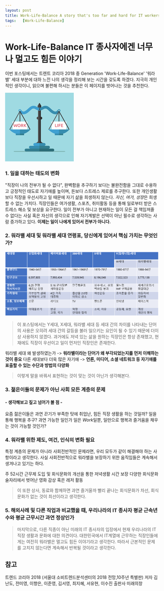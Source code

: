 ```yaml
---
layout: post
title: Work-Life-Balance A story that's too far and hard for IT workers
tags:   [Work-Life-Balance]
---
```


# Work-Life-Balance IT 종사자에겐 너무나 멀고도 힘든 이야기

이번 포스팅에서는 트렌트 코리아 2018 중 Generation 'Work-Life-Balance' '워라밸' 세대 부분에 대하 느낀 나의 생각을 정리해 보는 시간을 갖도록 하겠다. 지극히 개인적인 생각이니, 읽으며 불편해 하시는 분들은 이 페이지를 벗어나는 것을 추천한다. 

![new_repository](/images/Work_Life_Balance/Work_Life_Balance_2.png)
<br/>

### 1. 일을 대하는 태도의 변화

"직장이 나의 전부가 될 수 없다", 완벽함을 추구하기 보다는 불완전함을 그대로 수용하고 긍정적인 태도로 자기애를 높이며, 돈보다 스트레스 제로를 추구한다. 또한 개인생활보다 직장을 우선시하고 일 때문에 자기 삶을 희생하지 않는다. *자신, 여가, 성장*은 희생할 수 없는 가치다.
직장인들은 여가생활, 스포츠, 취미활동 등을 통해 일로부터 받은 스트레스 해소 및 보상을 요구한다. 일이 전부가 아니고 현재하는 일이 모든 걸 책임져줄 수 없다는 사실 혹은 자신의 생각으로 인해 자기계발은 선택이 아닌 필수로 생각하는 사람 증가하고 있다.
**이제는 일이 나에게 있어서 전부가 아니다.**

### 2. 워라밸 세대 및 워라밸 세대 연령표, 당신에게 있어서 핵심 가치는 무엇인가?

![new_repository](/images/Work_Life_Balance/Work_Life_Balance_1.png)
<br/>

> 이 포스팅에서는 Y세대, X세대, 워라밸 세대 등 세대 간의 차이를 나타내는 단어의 사용은 오히려 세대 간의 갈등을 불러 일으키는 요인이 될 수 있기 때문에 더이상 사용하지 않겠다. 과거에도 저녁 있는 삶을 원하는 직장인은 항상 존재했고, 현재에도 직장이 우선이고 일이 먼저인 직장인은 존재한다.

워라밸 세대 왜 발생하였는가 -> **워라밸이라는 단어가 왜 부각되었는지를 먼저 이해하는 것이 중요**
다른 세대보다 더욱 많은 자기애 -> **언론, 미디어, 소셜 네트워크 등 자기애를 표출할 수 있는 수단과 방법의 다양화**

> 이렇게 말을 바꿔서 표현하는 것이 맞는 것이 아닌가 생각해본다.

### 3. 젊은이들의 문제가 아닌 사회 모든 계층의 문제

#### - 생각해보고 짚고 넘어가 볼 점 -

요즘 젊은이들은 과연 끈기가 부족한 탓에 취업난, 힘든 직장 생활을 하는 것일까?
일을 통해 행복을 추구? 과연 가능한 일인가 일은 *Work*일뿐, 일만으로 행복과 즐거움을 채우는 것이 가능할 것인가?

### 4. 워라밸 위한 제도, 여건, 인식의 변화 필요

특정 계층의 문제가 아니라 사회전반적인 문제라면, 우리 모두가 같이 해결해야 하는 사항이라고 생각한다. 사실 사회전반적으로 워라밸을 보장하기 위한 움직임들은 계속해서 생겨나고 있기는 하다.

주 52시간 근무제 도입 및 회식문화의 개선을 통한 저녁생활 시간 보장
다양한 회식문화 술자리에서 벗어난 영화 감상 혹은 레저 활동
> 이 또한 상사, 동료와 함께하면 과연 즐거울까 빨리 끝나는 회식문화가 차선, 회식문화가 없는 것이 최선이라고 생각한다.

### 5. 해외사례 및 다른 직업과 비교했을 때, 우리나라의 IT 종사자 평균 근속년수와 평균 근무시간 과연 정상인가

> 마지막으로, 다른 직종이 아닌 미래의 IT 종사자의 입장에서 현재 우리나라의 IT 직장 생활과 문화에 대한 의견이다. 대한민국에서 IT계열에 근무하는 직장인들에게는 여전히 워라밸은 멀고도 힘든 이야기라고 생각한다. 따라서 근본적인 문제를 고치지 않는다면 계속해서 반복될 것이라고 생각한다.

## 참고
트렌드 코리아 2018 (서울대 소비트렌드분석센터의 2018 전망,10주년 특별판) 저자 김난도, 전미영, 이향은, 이준영, 김서영, 최지혜, 서유현, 이수진 출판사 미래의창